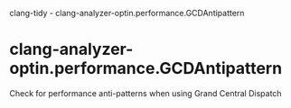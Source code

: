 clang-tidy - clang-analyzer-optin.performance.GCDAntipattern

</div>

# clang-analyzer-optin.performance.GCDAntipattern

Check for performance anti-patterns when using Grand Central Dispatch

